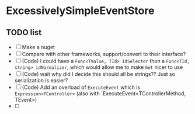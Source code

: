 # ExcessivelySimpleEventStore


## TODO list
- [ ] Make a nuget
- [ ] Compare with other frameworks, support/convert to their interface?
- [ ] (Code) I could have a `Func<TValue, TId> idSelector` then a `Func<TId, string> idNormalizer`, which would allow me to make `Get` nicer to use
- [ ] (Code) wait why did I decide this should all be strings??  Just so serialization is easier?
- [ ] (Code) Add an overload of `ExecuteEvent` which is `Expression<TController>` (also with `ExecuteEvent<TControllerMethod, TEvent>)
- [ ] 